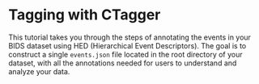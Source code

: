 # Tagging with CTagger

This tutorial takes you through the steps of annotating the events in your BIDS dataset
using HED (Hierarchical Event Descriptors).
The goal is to construct a single `events.json` file located in the root directory
of your dataset, with all the annotations needed for users to understand and
analyze your data. 
